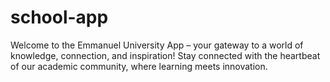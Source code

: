 # school-app
Welcome to the Emmanuel University App – your gateway to a world of knowledge, connection, and inspiration! Stay connected with the heartbeat of our academic community, where learning meets innovation.
